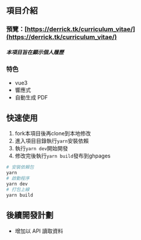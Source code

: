 ## 項目介紹
### 預覽：[https://derrick.tk/curriculum_vitae/](https://derrick.tk/curriculum_vitae/)

##### 本項目旨在顯示個人履歷
### 特色
- vue3
- 響應式
- 自動生成 PDF

## 快速使用

1. fork本項目後再clone到本地修改
2. 進入項目目錄執行`yarn`安裝依賴
3. 執行`yarn dev`開始開發
4. 修改完後執行`yarn build`發布到ghpages

``` bash
# 安裝依賴包
yarn
# 啟動程序
yarn dev
# 打包上線
yarn build
```

## 後續開發計劃

- 增加以 API 讀取資料 

